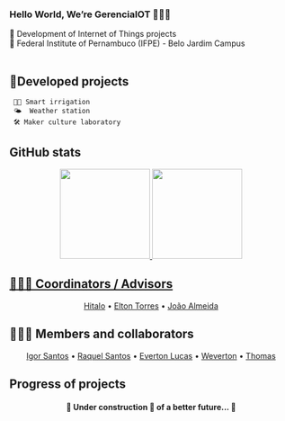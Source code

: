 ### Hello World, We’re GerenciaIOT 👩‍💻👋
  🌱 Development of Internet of Things projects<br/> 
  🏫 Federal Institute of Pernambuco (IFPE) - Belo Jardim Campus<br/><br/>
 
## 📌Developed projects
     👨‍🌾 Smart irrigation
     🌤  Weather station
     🛠️ Maker culture laboratory

## GitHub stats
<div align="center">
  <a href="https://github.com/igorsantos314">
  <img height="160em" src="https://github-readme-stats.vercel.app/api/top-langs/?username=GerenciaIOT2020&layout=compact&langs_count=10&theme=dracula"/>
  <img height="160em" src="https://github-readme-stats.vercel.app/api?username=GerenciaIOT2020&show_icons=true&theme=dracula&include_all_commits=true&count_private=true"/>
</div> 
  
## 👨🏽‍🏫 Coordinators / Advisors
  <p  align="center">
    <a href="">Hitalo</a> • <a href="">Elton Torres</a> • <a href="">João Almeida</a>
  <p/>
  
## 👨🏽‍🎓 Members and collaborators
  <p  align="center">
    <a href="https://github.com/igorsantos314">Igor Santos</a> • <a href="">Raquel Santos</a> • <a href="https://github.com/EvertonLucasGomes">Everton Lucas</a> • <a href="">Weverton</a> • <a href="">Thomas</a> 
  </p>
	
## Progress of projects
<h4 align="center"> 
	🚧  Under construction 🚀 of a better future...  🚧
</h4>






